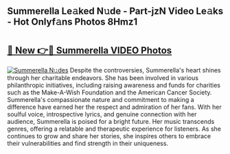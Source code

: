 ## Summerella Le𝚊ked N𝚞de - Part-jzN Video Le𝚊ks - Hot Onlyf𝚊ns Photos 8Hmz1

# <h2><a href="http://ab51658.deff.icu/?id=Summerella">🔗 New 👉🔴 Summerella VIDEO Photos</a></h2>

[![Summerella N𝚞des](https://i.imgur.com/rIISA9y.gif)](http://ab51658.deff.icu/?id=Summerella)
Despite the controversies, Summerella's heart shines through her charitable endeavors. She has been involved in various philanthropic initiatives, including raising awareness and funds for charities such as the Make-A-Wish Foundation and the American Cancer Society. Summerella's compassionate nature and commitment to making a difference have earned her the respect and admiration of her fans. With her soulful voice, introspective lyrics, and genuine connection with her audience, Summerella is poised for a bright future. Her music transcends genres, offering a relatable and therapeutic experience for listeners. As she continues to grow and share her stories, she inspires others to embrace their vulnerabilities and find strength in their uniqueness.
